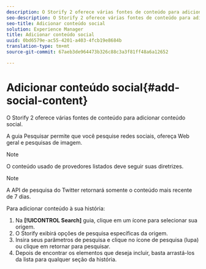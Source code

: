 ```yaml
---
description: O Storify 2 oferece várias fontes de conteúdo para adicionar conteúdo social.
seo-description: O Storify 2 oferece várias fontes de conteúdo para adicionar conteúdo social.
seo-title: Adicionar conteúdo social
solution: Experience Manager
title: Adicionar conteúdo social
uuid: 0bd6579e-ac55-4201-a403-4fcb19e8684b
translation-type: tm+mt
source-git-commit: 67aeb3de964473b326c88c3a3f81ff48a6a12652

---
```



# Adicionar conteúdo social{#add-social-content}

O Storify 2 oferece várias fontes de conteúdo para adicionar conteúdo social.

A guia Pesquisar permite que você pesquise redes sociais, ofereça Web geral e pesquisas de imagem.

>[!NOTE]
>
>O conteúdo usado de provedores listados deve seguir suas diretrizes.

>[!NOTE]
>
>A API de pesquisa do Twitter retornará somente o conteúdo mais recente de 7 dias.

Para adicionar conteúdo à sua história:

1. Na **[!UICONTROL Search]** guia, clique em um ícone para selecionar sua origem.
1. O Storify exibirá opções de pesquisa específicas da origem.
1. Insira seus parâmetros de pesquisa e clique no ícone de pesquisa (lupa) ou clique em retornar para pesquisar.
1. Depois de encontrar os elementos que deseja incluir, basta arrastá-los da lista para qualquer seção da história.
